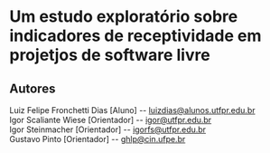 # Um estudo exploratório sobre indicadores de receptividade em projetjos de software livre

## Autores
Luiz Felipe Fronchetti Dias [Aluno] -- luizdias@alunos.utfpr.edu.br <br>
Igor Scaliante Wiese [Orientador] -- igor@utfpr.edu.br <br>
Igor Steinmacher [Orientador] -- igorfs@utfpr.edu.br <br>
Gustavo Pinto [Orientador] -- ghlp@cin.ufpe.br
